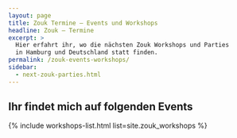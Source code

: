 ```yaml
---
layout: page
title: Zouk Termine – Events und Workshops
headline: Zouk – Termine
excerpt: >
  Hier erfahrt ihr, wo die nächsten Zouk Workshops und Parties
  in Hamburg und Deutschland statt finden.
permalink: /zouk-events-workshops/
sidebar:
  - next-zouk-parties.html
---
```


## Ihr findet mich auf folgenden Events

{% include workshops-list.html list=site.zouk_workshops %}

